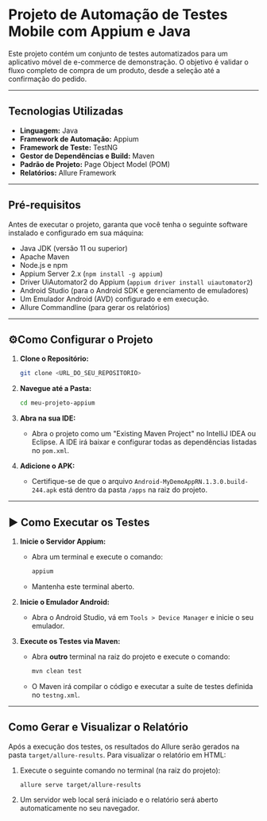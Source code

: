 # Projeto de Automação de Testes Mobile com Appium e Java

Este projeto contém um conjunto de testes automatizados para um aplicativo móvel de e-commerce de demonstração. O objetivo é validar o fluxo completo de compra de um produto, desde a seleção até a confirmação do pedido.

---

## Tecnologias Utilizadas

* **Linguagem:** Java
* **Framework de Automação:** Appium
* **Framework de Teste:** TestNG
* **Gestor de Dependências e Build:** Maven
* **Padrão de Projeto:** Page Object Model (POM)
* **Relatórios:** Allure Framework

---

## Pré-requisitos

Antes de executar o projeto, garanta que você tenha o seguinte software instalado e configurado em sua máquina:
* Java JDK (versão 11 ou superior)
* Apache Maven
* Node.js e npm
* Appium Server 2.x (`npm install -g appium`)
* Driver UiAutomator2 do Appium (`appium driver install uiautomator2`)
* Android Studio (para o Android SDK e gerenciamento de emuladores)
* Um Emulador Android (AVD) configurado e em execução.
* Allure Commandline (para gerar os relatórios)

---

## ⚙Como Configurar o Projeto

1.  **Clone o Repositório:**
    ```bash
    git clone <URL_DO_SEU_REPOSITORIO>
    ```
2.  **Navegue até a Pasta:**
    ```bash
    cd meu-projeto-appium
    ```
3.  **Abra na sua IDE:**
    * Abra o projeto como um "Existing Maven Project" no IntelliJ IDEA ou Eclipse. A IDE irá baixar e configurar todas as dependências listadas no `pom.xml`.

4.  **Adicione o APK:**
    * Certifique-se de que o arquivo `Android-MyDemoAppRN.1.3.0.build-244.apk` está dentro da pasta `/apps` na raiz do projeto.

---

## ▶ Como Executar os Testes

1.  **Inicie o Servidor Appium:**
    * Abra um terminal e execute o comando:
        ```bash
        appium
        ```
    * Mantenha este terminal aberto.

2.  **Inicie o Emulador Android:**
    * Abra o Android Studio, vá em `Tools > Device Manager` e inicie o seu emulador.

3.  **Execute os Testes via Maven:**
    * Abra **outro** terminal na raiz do projeto e execute o comando:
        ```bash
        mvn clean test
        ```
    * O Maven irá compilar o código e executar a suíte de testes definida no `testng.xml`.

---

## Como Gerar e Visualizar o Relatório

Após a execução dos testes, os resultados do Allure serão gerados na pasta `target/allure-results`. Para visualizar o relatório em HTML:

1.  Execute o seguinte comando no terminal (na raiz do projeto):
    ```bash
    allure serve target/allure-results
    ```
2.  Um servidor web local será iniciado e o relatório será aberto automaticamente no seu navegador.